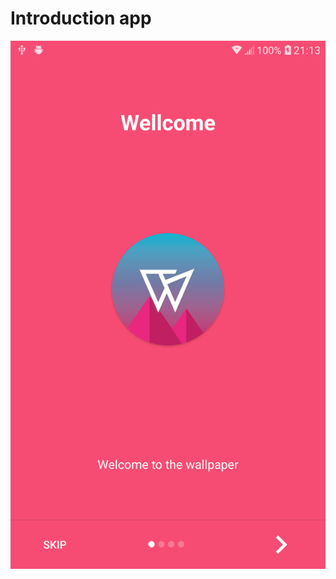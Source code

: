 <h1>Introduction app</h1>
<img src="https://github.com/NguyenLamMS/Wallpaper/blob/master/Screenshots/Capture%2B_2019-02-25-21-13-38.png" alt="">
